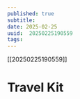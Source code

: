 ```yaml
---
published: true
subtitle: 
date: 2025-02-25
uuid:  20250225190559
tags: 
---
```


[[20250225190559]]

# Travel Kit

